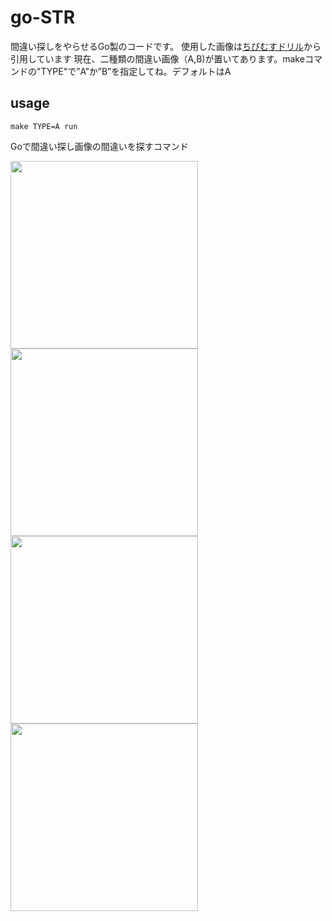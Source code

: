 # go-STR

間違い探しをやらせるGo製のコードです。
使用した画像は[ちびむすドリル](https://happylilac.net/machigai-h.html)から引用しています
現在、二種類の間違い画像（A,B)が置いてあります。makeコマンドの"TYPE"で”A”か”B”を指定してね。デフォルトはA

## usage

```make TYPE=A run```


Goで間違い探し画像の間違いを探すコマンド
<div>
<img src="https://raw.githubusercontent.com/ShogoTomioka/go-image-diff/master/testdata/picture_A.png" width="300">
<img src="https://raw.githubusercontent.com/ShogoTomioka/go-image-diff/master/testdata/picture_B.png" width="300">
</div>
<div>
<img src="https://raw.githubusercontent.com/ShogoTomioka/go-image-diff/master/testdata/binary.png" width="300">
<img src="https://raw.githubusercontent.com/ShogoTomioka/go-image-diff/master/testdata/filtered.png" width="300">
</div>
